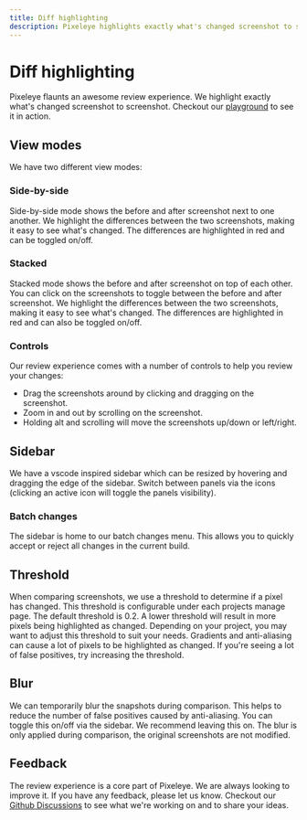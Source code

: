 ```yaml
---
title: Diff highlighting
description: Pixeleye highlights exactly what's changed screenshot to screenshot. We offer multiple different views allow you to easily review your changes.
---
```


# Diff highlighting

Pixeleye flaunts an awesome review experience. We highlight exactly what's changed screenshot to screenshot. Checkout our [playground](https://pixeleye.io/playground) to see it in action.

## View modes

We have two different view modes:

### Side-by-side

Side-by-side mode shows the before and after screenshot next to one another. We highlight the differences between the two screenshots, making it easy to see what's changed. The differences are highlighted in red and can be toggled on/off.

### Stacked

Stacked mode shows the before and after screenshot on top of each other. You can click on the screenshots to toggle between the before and after screenshot. We highlight the differences between the two screenshots, making it easy to see what's changed. The differences are highlighted in red and can also be toggled on/off.

### Controls

Our review experience comes with a number of controls to help you review your changes:

- Drag the screenshots around by clicking and dragging on the screenshot.
- Zoom in and out by scrolling on the screenshot.
- Holding alt and scrolling will move the screenshots up/down or left/right.

## Sidebar

We have a vscode inspired sidebar which can be resized by hovering and dragging the edge of the sidebar. Switch between panels via the icons (clicking an active icon will toggle the panels visibility).

### Batch changes

The sidebar is home to our batch changes menu. This allows you to quickly accept or reject all changes in the current build.

## Threshold

When comparing screenshots, we use a threshold to determine if a pixel has changed. This threshold is configurable under each projects manage page. The default threshold is 0.2. A lower threshold will result in more pixels being highlighted as changed. Depending on your project, you may want to adjust this threshold to suit your needs. Gradients and anti-aliasing can cause a lot of pixels to be highlighted as changed. If you're seeing a lot of false positives, try increasing the threshold.

## Blur

We can temporarily blur the snapshots during comparison. This helps to reduce the number of false positives caused by anti-aliasing. You can toggle this on/off via the sidebar. We recommend leaving this on. The blur is only applied during comparison, the original screenshots are not modified.

## Feedback

The review experience is a core part of Pixeleye. We are always looking to improve it. If you have any feedback, please let us know. Checkout our [Github Discussions](https://github.com/pixeleye-io/pixeleye/discussions) to see what we're working on and to share your ideas.
